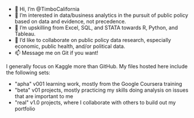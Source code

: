 - 👋 Hi, I’m @TimboCalifornia
- 👀 I’m interested in data/business analytics in the pursuit of public policy based on data and evidence, not precedence.  
- 🌱 I’m upskilling from Excel, SQL, and STATA towards R, Python, and Tableau. 
- 💞️ I’d like to collaborate on public policy data research, especially economic, public health, and/or political data. 
- 📫 Message me on Git if you want! 

I generally focus on Kaggle more than GitHub. 
My files hosted here include the following sets: 
- "apha" v001 learning work, mostly from the Google Coursera training 
- "beta" v01 projects, mostly practicing my skills doing analysis on issues that are important to me 
- "real" v1.0 projects, where I collaborate with others to build out my portfolio 

<!---
TimboCalifornia/TimboCalifornia is a ✨ special ✨ repository because its `README.md` (this file) appears on your GitHub profile.
You can click the Preview link to take a look at your changes.
--->
